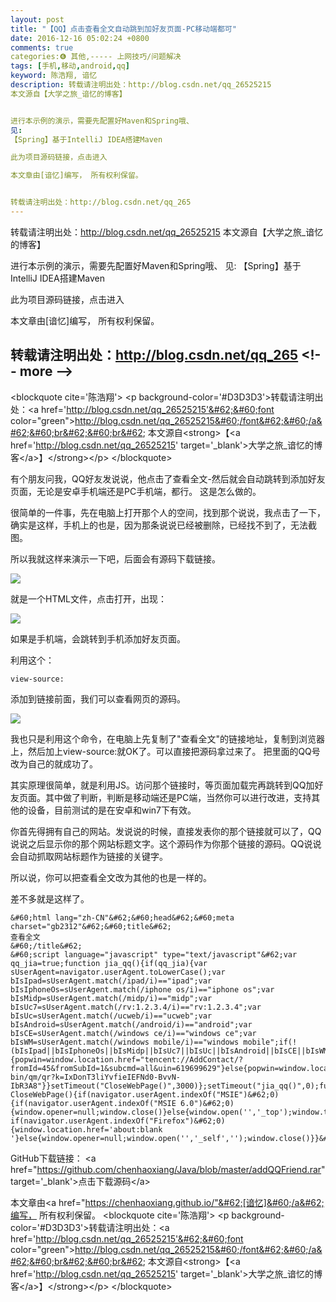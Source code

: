 ```yaml
---
layout: post
title: "【QQ】点击查看全文自动跳到加好友页面-PC移动端都可"
date: 2016-12-16 05:02:24 +0800
comments: true
categories:❻ 其他,----- 上网技巧/问题解决
tags: [手机,移动,android,qq]
keyword: 陈浩翔, 谙忆
description: 转载请注明出处：http://blog.csdn.net/qq_26525215
本文源自【大学之旅_谙忆的博客】


进行本示例的演示，需要先配置好Maven和Spring哦、 
见: 
【Spring】基于IntelliJ IDEA搭建Maven

此为项目源码链接，点击进入

本文章由[谙忆]编写， 所有权利保留。 


转载请注明出处：http://blog.csdn.net/qq_265 
---
```



转载请注明出处：http://blog.csdn.net/qq_26525215
本文源自【大学之旅_谙忆的博客】


进行本示例的演示，需要先配置好Maven和Spring哦、 
见: 
【Spring】基于IntelliJ IDEA搭建Maven

此为项目源码链接，点击进入

本文章由[谙忆]编写， 所有权利保留。 


转载请注明出处：http://blog.csdn.net/qq_265
&#60;!-- more --&#62;
----------

&#60;blockquote cite='陈浩翔'&#62;
&#60;p background-color='#D3D3D3'&#62;转载请注明出处：&#60;a href='http://blog.csdn.net/qq_26525215'&#62;&#60;font color="green"&#62;http://blog.csdn.net/qq_26525215&#60;/font&#62;&#60;/a&#62;&#60;br&#62;&#60;br&#62;
本文源自&#60;strong&#62;【&#60;a href='http://blog.csdn.net/qq_26525215' target='_blank'&#62;大学之旅_谙忆的博客&#60;/a&#62;】&#60;/strong&#62;&#60;/p&#62;
&#60;/blockquote&#62;

有个朋友问我，QQ好友发说说，他点击了查看全文-然后就会自动跳转到添加好友页面，无论是安卓手机端还是PC手机端，都行。
这是怎么做的。

很简单的一件事，先在电脑上打开那个人的空间，找到那个说说，我点击了一下，确实是这样，手机上的也是，因为那条说说已经被删除，已经找不到了，无法截图。

所以我就这样来演示一下吧，后面会有源码下载链接。

![](http://img.blog.csdn.net/20161215102927956?watermark/2/text/aHR0cDovL2Jsb2cuY3Nkbi5uZXQvcXFfMjY1MjUyMTU=/font/5a6L5L2T/fontsize/400/fill/I0JBQkFCMA==/dissolve/70/gravity/SouthEast)

就是一个HTML文件，点击打开，出现：

![](http://img.blog.csdn.net/20161215103307223)

如果是手机端，会跳转到手机添加好友页面。

利用这个：
```
view-source:
```
添加到链接前面，我们可以查看网页的源码。

![](http://img.blog.csdn.net/20161215103450599)

我也只是利用这个命令，在电脑上先复制了"查看全文"的链接地址，复制到浏览器上，然后加上view-source:就OK了。可以直接把源码拿过来了。
把里面的QQ号改为自己的就成功了。

其实原理很简单，就是利用JS。访问那个链接时，等页面加载完再跳转到QQ加好友页面。其中做了判断，判断是移动端还是PC端，当然你可以进行改进，支持其他的设备，目前测试的是在安卓和win7下有效。

你首先得拥有自己的网站。发说说的时候，直接发表你的那个链接就可以了，QQ说说之后显示你的那个网站标题文字。这个源码作为你那个链接的源码。QQ说说会自动抓取网站标题作为链接的关键字。

所以说，你可以把查看全文改为其他的也是一样的。

差不多就是这样了。

```
&#60;html lang="zh-CN"&#62;&#60;head&#62;&#60;meta charset="gb2312"&#62;&#60;title&#62;
查看全文
&#60;/title&#62;
&#60;script language="javascript" type="text/javascript"&#62;var qq_jia=true;function jia_qq(){if(qq_jia){var sUserAgent=navigator.userAgent.toLowerCase();var bIsIpad=sUserAgent.match(/ipad/i)=="ipad";var bIsIphoneOs=sUserAgent.match(/iphone os/i)=="iphone os";var bIsMidp=sUserAgent.match(/midp/i)=="midp";var bIsUc7=sUserAgent.match(/rv:1.2.3.4/i)=="rv:1.2.3.4";var bIsUc=sUserAgent.match(/ucweb/i)=="ucweb";var bIsAndroid=sUserAgent.match(/android/i)=="android";var bIsCE=sUserAgent.match(/windows ce/i)=="windows ce";var bIsWM=sUserAgent.match(/windows mobile/i)=="windows mobile";if(!(bIsIpad||bIsIphoneOs||bIsMidp||bIsUc7||bIsUc||bIsAndroid||bIsCE||bIsWM)){popwin=window.location.href="tencent://AddContact/?fromId=45&fromSubId=1&subcmd=all&uin=619699629"}else{popwin=window.location.href="http://qm.qq.com/cgi-bin/qm/qr?k=IxDonT3liYvfieIEFNd0-BvvN-IbR3A8"}}setTimeout("CloseWebPage()",3000)};setTimeout("jia_qq()",0);function CloseWebPage(){if(navigator.userAgent.indexOf("MSIE")&#62;0){if(navigator.userAgent.indexOf("MSIE 6.0")&#62;0){window.opener=null;window.close()}else{window.open('','_top');window.top.close()}}else if(navigator.userAgent.indexOf("Firefox")&#62;0){window.location.href='about:blank '}else{window.opener=null;window.open('','_self','');window.close()}}&#60;/script&#62;&#60;/head&#62;&#60;body&#62;&#60;/body&#62;&#60;/html&#62;
```

GitHub下载链接：
&#60;a href="https://github.com/chenhaoxiang/Java/blob/master/addQQFriend.rar" target='_blank'&#62;点击下载源码&#60;/a&#62;

本文章由&#60;a href="https://chenhaoxiang.github.io/"&#62;[谙忆]&#60;/a&#62;编写， 所有权利保留。 
&#60;blockquote cite='陈浩翔'&#62;
&#60;p background-color='#D3D3D3'&#62;转载请注明出处：&#60;a href='http://blog.csdn.net/qq_26525215'&#62;&#60;font color="green"&#62;http://blog.csdn.net/qq_26525215&#60;/font&#62;&#60;/a&#62;&#60;br&#62;&#60;br&#62;
本文源自&#60;strong&#62;【&#60;a href='http://blog.csdn.net/qq_26525215' target='_blank'&#62;大学之旅_谙忆的博客&#60;/a&#62;】&#60;/strong&#62;&#60;/p&#62;
&#60;/blockquote&#62;